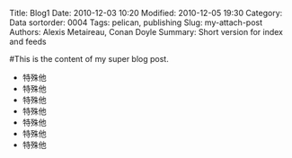 Title: Blog1 
Date: 2010-12-03 10:20
Modified: 2010-12-05 19:30
Category: Data
sortorder: 0004
Tags: pelican, publishing
Slug: my-attach-post
Authors: Alexis Metaireau, Conan Doyle
Summary: Short version for index and feeds

#This is the content of my super blog post.

* 特殊他
* 特殊他
* 特殊他
* 特殊他
* 特殊他
* 特殊他
* 特殊他
